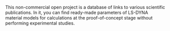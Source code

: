 This non-commercial open project is a database of links to various scientific publications. In it, you can find ready-made parameters of LS-DYNA material models for calculations at the proof-of-concept stage without performing experimental studies.
